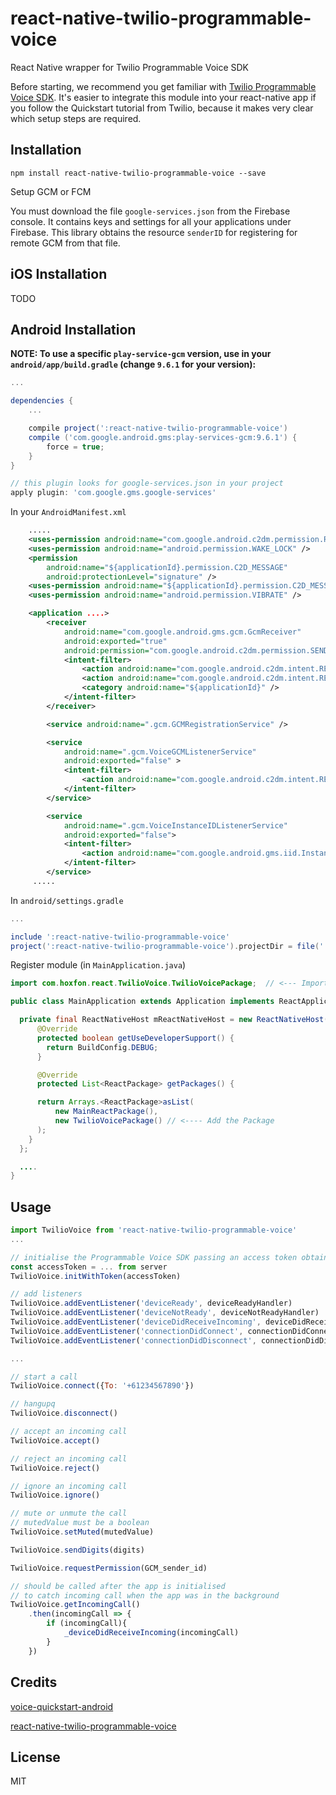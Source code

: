 # react-native-twilio-programmable-voice
React Native wrapper for Twilio Programmable Voice SDK

Before starting, we recommend you get familiar with [Twilio Programmable Voice SDK](https://www.twilio.com/docs/api/voice-sdk). 
It's easier to integrate this module into your react-native app if you follow the Quickstart tutorial from Twilio, because it makes very clear which setup steps are required.

## Installation
```
npm install react-native-twilio-programmable-voice --save
```

Setup GCM or FCM

You must download the file `google-services.json` from the Firebase console.
It contains keys and settings for all your applications under Firebase. This library obtains the resource `senderID` for registering for remote GCM from that file.

## iOS Installation

TODO

## Android Installation

**NOTE: To use a specific `play-service-gcm` version, use in your `android/app/build.gradle` (change `9.6.1` for your version):**
```gradle
...

dependencies {
    ...

    compile project(':react-native-twilio-programmable-voice')
    compile ('com.google.android.gms:play-services-gcm:9.6.1') {
        force = true;
    }
}

// this plugin looks for google-services.json in your project
apply plugin: 'com.google.gms.google-services'
```

In your `AndroidManifest.xml`
```xml
    .....
    <uses-permission android:name="com.google.android.c2dm.permission.RECEIVE" />
    <uses-permission android:name="android.permission.WAKE_LOCK" />
    <permission
        android:name="${applicationId}.permission.C2D_MESSAGE"
        android:protectionLevel="signature" />
    <uses-permission android:name="${applicationId}.permission.C2D_MESSAGE" />
    <uses-permission android:name="android.permission.VIBRATE" />

    <application ....>
        <receiver
            android:name="com.google.android.gms.gcm.GcmReceiver"
            android:exported="true"
            android:permission="com.google.android.c2dm.permission.SEND" >
            <intent-filter>
                <action android:name="com.google.android.c2dm.intent.RECEIVE" />
                <action android:name="com.google.android.c2dm.intent.REGISTRATION" />
                <category android:name="${applicationId}" />
            </intent-filter>
        </receiver>

        <service android:name=".gcm.GCMRegistrationService" />

        <service
            android:name=".gcm.VoiceGCMListenerService"
            android:exported="false" >
            <intent-filter>
                <action android:name="com.google.android.c2dm.intent.RECEIVE" />
            </intent-filter>
        </service>

        <service
            android:name=".gcm.VoiceInstanceIDListenerService"
            android:exported="false">
            <intent-filter>
                <action android:name="com.google.android.gms.iid.InstanceID" />
            </intent-filter>
        </service>
     .....

```

In `android/settings.gradle`
```gradle
...

include ':react-native-twilio-programmable-voice'
project(':react-native-twilio-programmable-voice').projectDir = file('../node_modules/react-native-twilio-programmable-voice/android')
```

Register module (in `MainApplication.java`)

```java
import com.hoxfon.react.TwilioVoice.TwilioVoicePackage;  // <--- Import Package

public class MainApplication extends Application implements ReactApplication {

  private final ReactNativeHost mReactNativeHost = new ReactNativeHost(this) {
      @Override
      protected boolean getUseDeveloperSupport() {
        return BuildConfig.DEBUG;
      }

      @Override
      protected List<ReactPackage> getPackages() {

      return Arrays.<ReactPackage>asList(
          new MainReactPackage(),
          new TwilioVoicePackage() // <---- Add the Package
      );
    }
  };

  ....
}
```

## Usage

```javascript
import TwilioVoice from 'react-native-twilio-programmable-voice'
...

// initialise the Programmable Voice SDK passing an access token obtained from the server.
const accessToken = ... from server
TwilioVoice.initWithToken(accessToken)

// add listeners 
TwilioVoice.addEventListener('deviceReady', deviceReadyHandler)
TwilioVoice.addEventListener('deviceNotReady', deviceNotReadyHandler)
TwilioVoice.addEventListener('deviceDidReceiveIncoming', deviceDidReceiveIncomingHandler)
TwilioVoice.addEventListener('connectionDidConnect', connectionDidConnectHandler)
TwilioVoice.addEventListener('connectionDidDisconnect', connectionDidDisconnectHandler)

...

// start a call
TwilioVoice.connect({To: '+61234567890'})

// hangupq
TwilioVoice.disconnect()

// accept an incoming call
TwilioVoice.accept()

// reject an incoming call
TwilioVoice.reject()

// ignore an incoming call
TwilioVoice.ignore()

// mute or unmute the call
// mutedValue must be a boolean
TwilioVoice.setMuted(mutedValue)

TwilioVoice.sendDigits(digits)

TwilioVoice.requestPermission(GCM_sender_id)

// should be called after the app is initialised
// to catch incoming call when the app was in the background
TwilioVoice.getIncomingCall()
    .then(incomingCall => {
        if (incomingCall){
            _deviceDidReceiveIncoming(incomingCall)
        }
    })

```


## Credits

[voice-quickstart-android](https://github.com/twilio/voice-quickstart-android)

[react-native-twilio-programmable-voice](https://github.com/zo0r/react-native-twilio-programmable-voice)


## License

MIT
